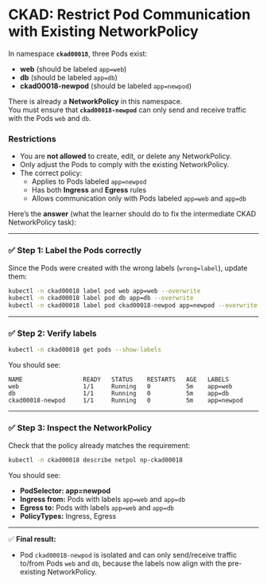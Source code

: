 # CKAD: Restrict Pod Communication with Existing NetworkPolicy

In namespace **`ckad00018`**, three Pods exist:

- **web** (should be labeled `app=web`)  
- **db** (should be labeled `app=db`)  
- **ckad00018-newpod** (should be labeled `app=newpod`)  

There is already a **NetworkPolicy** in this namespace.  
You must ensure that **`ckad00018-newpod`** can only send and receive traffic with the Pods `web` and `db`.

### Restrictions
- You are **not allowed** to create, edit, or delete any NetworkPolicy.  
- Only adjust the Pods to comply with the existing NetworkPolicy.  
- The correct policy:  
  - Applies to Pods labeled `app=newpod`  
  - Has both **Ingress** and **Egress** rules  
  - Allows communication only with Pods labeled `app=web` and `app=db`


Here’s the **answer** (what the learner should do to fix the intermediate CKAD NetworkPolicy task):

---


### ✅ Step 1: Label the Pods correctly

Since the Pods were created with the wrong labels (`wrong=label`), update them:

```bash
kubectl -n ckad00018 label pod web app=web --overwrite
kubectl -n ckad00018 label pod db app=db --overwrite
kubectl -n ckad00018 label pod ckad00018-newpod app=newpod --overwrite
```

---

### ✅ Step 2: Verify labels

```bash
kubectl -n ckad00018 get pods --show-labels
```

You should see:

```
NAME                 READY   STATUS    RESTARTS   AGE   LABELS
web                  1/1     Running   0          5m    app=web
db                   1/1     Running   0          5m    app=db
ckad00018-newpod     1/1     Running   0          5m    app=newpod
```

---

### ✅ Step 3: Inspect the NetworkPolicy

Check that the policy already matches the requirement:

```bash
kubectl -n ckad00018 describe netpol np-ckad00018
```

You should see:

* **PodSelector: app=newpod**
* **Ingress from:** Pods with labels `app=web` and `app=db`
* **Egress to:** Pods with labels `app=web` and `app=db`
* **PolicyTypes:** Ingress, Egress

---

✅ **Final result:**

* Pod `ckad00018-newpod` is isolated and can only send/receive traffic to/from Pods `web` and `db`, because the labels now align with the pre-existing NetworkPolicy.


